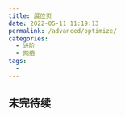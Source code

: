 ```yaml
---
title: 展位页
date: 2022-05-11 11:19:13
permalink: /advanced/optimize/
categories:
  - 进阶
  - 网络
tags:
  - 
---
```


## 未完待续